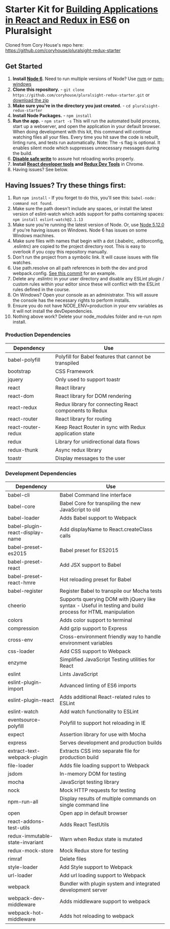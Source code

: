 # Starter Kit for [Building Applications in React and Redux in ES6](http://www.pluralsight.com/author/cory-house) on Pluralsight

Cloned from Cory House's repo here: https://github.com/coryhouse/pluralsight-redux-starter 

## Get Started
1. **Install [Node 6](https://nodejs.org)**. Need to run multiple versions of Node? Use [nvm](https://github.com/creationix/nvm) or [nvm-windows](https://github.com/coreybutler/nvm-windows)
2. **Clone this repository.** - `git clone https://github.com/coryhouse/pluralsight-redux-starter.git` or [download the zip](https://github.com/coryhouse/pluralsight-redux-starter/archive/master.zip)
3. **Make sure you're in the directory you just created.** - `cd pluralsight-redux-starter`
4. **Install Node Packages.** - `npm install`
5. **Run the app.** - `npm start -s`
This will run the automated build process, start up a webserver, and open the application in your default browser. When doing development with this kit, this command will continue watching files all your files. Every time you hit save the code is rebuilt, linting runs, and tests run automatically. Note: The -s flag is optional. It enables silent mode which suppresses unnecessary messages during the build.
6. **[Disable safe write](http://webpack.github.io/docs/webpack-dev-server.html#working-with-editors-ides-supporting-safe-write)** to assure hot reloading works properly.
7. **Install [React developer tools](https://chrome.google.com/webstore/detail/react-developer-tools/fmkadmapgofadopljbjfkapdkoienihi?hl=en) and [Redux Dev Tools](https://chrome.google.com/webstore/detail/redux-devtools/lmhkpmbekcpmknklioeibfkpmmfibljd?hl=en)** in Chrome.
8. Having issues? See below.

## Having Issues? Try these things first:
1. Run `npm install` - If you forget to do this, you'll see this: `babel-node: command not found`.
2. Make sure the path doesn't include any spaces, or install the latest version of eslint-watch which adds support for paths containing spaces: `npm install eslint-watch@2.1.13`
3. Make sure you're running the latest version of Node. Or, use [Node 5.12.0](https://nodejs.org/download/release/v5.12.0/) if you're having issues on Windows. Node 6 has issues on some Windows machines.
4. Make sure files with names that begin with a dot (.babelrc, .editorconfig, .eslintrc) are copied to the project directory root. This is easy to overlook if you copy this repository manually.
5. Don't run the project from a symbolic link. It will cause issues with file watches.
6. Use path.resolve on all path references in both the dev and prod webpack.config. [See this commit](https://github.com/coryhouse/pluralsight-redux-starter/commit/298848d4332d3bec9eb4e23592e710083acaf340) for an example.
7. Delete any .eslintrc in your user directory and disable any ESLint plugin / custom rules within your editor since these will conflict with the ESLint rules defined in the course.
8. On Windows? Open your console as an administrator. This will assure the console has the necessary rights to perform installs.
9. Ensure you do not have NODE_ENV=production in your env variables as it will not install the devDependencies.
10. Nothing above work? Delete your node_modules folder and re-run npm install.

### Production Dependencies
| **Dependency** | **Use** |
|----------|-------|
|babel-polyfill | Polyfill for Babel features that cannot be transpiled |
|bootstrap|CSS Framework|
|jquery|Only used to support toastr|
|react|React library |
|react-dom|React library for DOM rendering |
|react-redux|Redux library for connecting React components to Redux |
|react-router|React library for routing |
|react-router-redux|Keep React Router in sync with Redux application state|
|redux|Library for unidirectional data flows |
|redux-thunk|Async redux library|
|toastr|Display messages to the user|

### Development Dependencies
| **Dependency** | **Use** |
|----------|-------|
|babel-cli|Babel Command line interface |
|babel-core|Babel Core for transpiling the new JavaScript to old |
|babel-loader|Adds Babel support to Webpack |
|babel-plugin-react-display-name| Add displayName to React.createClass calls |
|babel-preset-es2015|Babel preset for ES2015|
|babel-preset-react| Add JSX support to Babel |
|babel-preset-react-hmre|Hot reloading preset for Babel|
|babel-register|Register Babel to transpile our Mocha tests|
|cheerio|Supports querying DOM with jQuery like syntax - Useful in testing and build process for HTML manipulation|
|colors|Adds color support to terminal |
|compression|Add gzip support to Express|
|cross-env|Cross-environment friendly way to handle environment variables|
|css-loader|Add CSS support to Webpack|
|enzyme|Simplified JavaScript Testing utilities for React|
|eslint|Lints JavaScript |
|eslint-plugin-import|Advanced linting of ES6 imports|
|eslint-plugin-react|Adds additional React-related rules to ESLint|
|eslint-watch|Add watch functionality to ESLint |
|eventsource-polyfill|Polyfill to support hot reloading in IE|
|expect|Assertion library for use with Mocha|
|express|Serves development and production builds|
|extract-text-webpack-plugin| Extracts CSS into separate file for production build | 
|file-loader| Adds file loading support to Webpack |
|jsdom|In-memory DOM for testing|
|mocha| JavaScript testing library |
|nock| Mock HTTP requests for testing |
|npm-run-all| Display results of multiple commands on single command line |
|open|Open app in default browser|
|react-addons-test-utils| Adds React TestUtils |
|redux-immutable-state-invariant|Warn when Redux state is mutated|
|redux-mock-store|Mock Redux store for testing|
|rimraf|Delete files |
|style-loader| Add Style support to Webpack |
|url-loader| Add url loading support to Webpack |
|webpack| Bundler with plugin system and integrated development server |
|webpack-dev-middleware| Adds middleware support to webpack |
|webpack-hot-middleware| Adds hot reloading to webpack |
